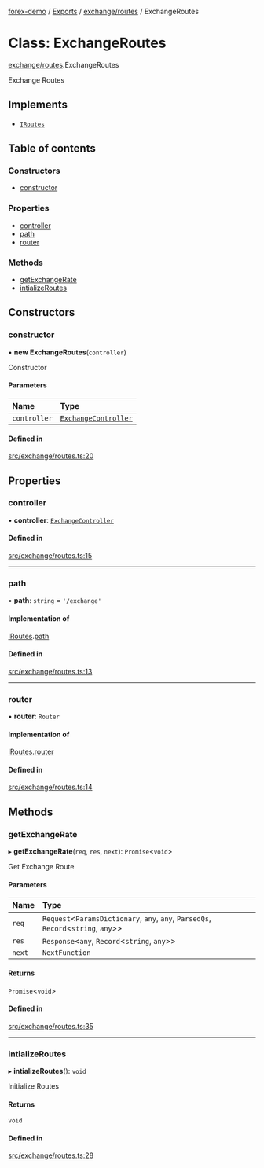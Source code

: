 [forex-demo](../README.md) / [Exports](../modules.md) / [exchange/routes](../modules/exchange_routes.md) / ExchangeRoutes

# Class: ExchangeRoutes

[exchange/routes](../modules/exchange_routes.md).ExchangeRoutes

Exchange Routes

## Implements

- [`IRoutes`](../interfaces/lib_helpers_express.IRoutes.md)

## Table of contents

### Constructors

- [constructor](exchange_routes.ExchangeRoutes.md#constructor)

### Properties

- [controller](exchange_routes.ExchangeRoutes.md#controller)
- [path](exchange_routes.ExchangeRoutes.md#path)
- [router](exchange_routes.ExchangeRoutes.md#router)

### Methods

- [getExchangeRate](exchange_routes.ExchangeRoutes.md#getexchangerate)
- [intializeRoutes](exchange_routes.ExchangeRoutes.md#intializeroutes)

## Constructors

### constructor

• **new ExchangeRoutes**(`controller`)

Constructor

#### Parameters

| Name         | Type                                                              |
| :----------- | :---------------------------------------------------------------- |
| `controller` | [`ExchangeController`](exchange_controller.ExchangeController.md) |

#### Defined in

[src/exchange/routes.ts:20](https://github.com/suphero/forex-demo/blob/e73074c/src/exchange/routes.ts#L20)

## Properties

### controller

• **controller**: [`ExchangeController`](exchange_controller.ExchangeController.md)

#### Defined in

[src/exchange/routes.ts:15](https://github.com/suphero/forex-demo/blob/e73074c/src/exchange/routes.ts#L15)

---

### path

• **path**: `string` = `'/exchange'`

#### Implementation of

[IRoutes](../interfaces/lib_helpers_express.IRoutes.md).[path](../interfaces/lib_helpers_express.IRoutes.md#path)

#### Defined in

[src/exchange/routes.ts:13](https://github.com/suphero/forex-demo/blob/e73074c/src/exchange/routes.ts#L13)

---

### router

• **router**: `Router`

#### Implementation of

[IRoutes](../interfaces/lib_helpers_express.IRoutes.md).[router](../interfaces/lib_helpers_express.IRoutes.md#router)

#### Defined in

[src/exchange/routes.ts:14](https://github.com/suphero/forex-demo/blob/e73074c/src/exchange/routes.ts#L14)

## Methods

### getExchangeRate

▸ **getExchangeRate**(`req`, `res`, `next`): `Promise`<`void`\>

Get Exchange Route

#### Parameters

| Name   | Type                                                                                 |
| :----- | :----------------------------------------------------------------------------------- |
| `req`  | `Request`<`ParamsDictionary`, `any`, `any`, `ParsedQs`, `Record`<`string`, `any`\>\> |
| `res`  | `Response`<`any`, `Record`<`string`, `any`\>\>                                       |
| `next` | `NextFunction`                                                                       |

#### Returns

`Promise`<`void`\>

#### Defined in

[src/exchange/routes.ts:35](https://github.com/suphero/forex-demo/blob/e73074c/src/exchange/routes.ts#L35)

---

### intializeRoutes

▸ **intializeRoutes**(): `void`

Initialize Routes

#### Returns

`void`

#### Defined in

[src/exchange/routes.ts:28](https://github.com/suphero/forex-demo/blob/e73074c/src/exchange/routes.ts#L28)
